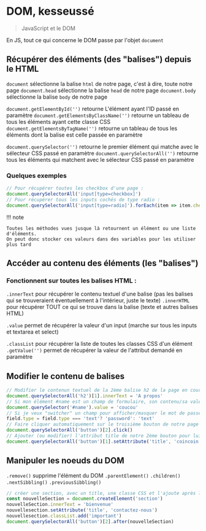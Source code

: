 # DOM, kesseussé

> JavaScript et le DOM

En JS, tout ce qui concerne le DOM passe par l'objet `document`

## Récupérer des éléments (des "balises") depuis le HTML

`document` sélectionne la balise `html` de notre page, c'est à dire, toute notre page
`document.head` sélectionne la balise `head` de notre page
`document.body` sélectionne la balise `body` de notre page

`document.getElementById('')` retourne L'élément ayant l'ID passé en paramètre
`document.getElementsByClassName('')` retourne un tableau de tous les éléments ayant cette classe CSS
`document.getElementsByTagName('')` retourne un tableau de tous les éléments dont la balise est celle passée en paramètre

`document.querySelector('')` retourne le premier élément qui matche avec le sélecteur CSS passé en paramètre
`document.querySelectorAll('')` retourne tous les éléments qui matchent avec le sélecteur CSS passé en paramètre

### Quelques exemples

```javascript
// Pour récupérer toutes les checkbox d'une page :
document.querySelectorAll('input[type=checkbox]')
// Pour récupérer tous les inputs cochés de type radio :
document.querySelectorAll('input[type=radio]').forEach(item => item.checked? console.log(item): null)
```

!!! note

    Toutes les méthodes vues jusque là retournent un élément ou une liste d'éléments.
    On peut donc stocker ces valeurs dans des variables pour les utiliser plus tard

## Accéder au contenu des éléments (les "balises")

### Fonctionnent sur toutes les balises HTML :

`.innerText` pour récupérer le contenu textuel d'une balise (pas les balises qui se trouveraient éventuellement à l'intérieur, juste le texte)
`.innerHTML` pour récupérer TOUT ce qui se trouve dans la balise (texte et autres balises HTML)

`.value` permet de récupérer la valeur d'un input (marche sur tous les inputs et textarea et select)

`.classList` pour récupérer la liste de toutes les classes CSS d'un élément
`.getValue('')` permet de récupérer la valeur de l'attribut demandé en paramètre

## Modifier le contenu de balises

```javascript
// Modifier le contenun textuel de la 2ème balise h2 de la page en cours :
document.querySelectorAll('h2')[1].innerText = 'A propos'
// Si mon élément #name est un champ de formulaire, son contenu/sa valeur est maintenant 'coucou' :
document.querySelector('#name').value = 'coucou'
// Si je veux "switcher" un champ pour afficher/masquer le mot de passe, je peux utiliser la ligne suivante :
field.type = field.type === 'text'? 'password': 'text'
// Faire cliquer automatiquement sur le troisième bouton de notre page :
document.querySelectorAll('button')[2].click()
// Ajouter (ou modifier) l'attribut title de notre 2ème bouton pour lui donner la valeur "coincoin"
document.querySelectorAll('button')[1].setAttribute('title', 'coincoin')
```

## Manipuler les noeuds du DOM

`.remove()` supprime l'élément du DOM
`.parentElement()`
`.children()`
`.nextSibbling()`
`.previousSibbling()`

```javascript
// créer une section, avec un title, une classe CSS et l'ajoute après le 3ème bouton
const nouvelleSection = document.createElement('section')
nouvelleSection.innerText = 'bienvenue'
nouvellesection.setAttribute('title', 'contactez-nous')
nouvellesection.classList.add('important')
document.querySelectorAll('button')[2].after(nouvelleSection)
```
